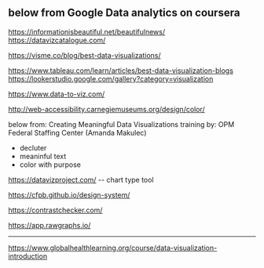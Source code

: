 
below from Google Data analytics on coursera
-----
https://informationisbeautiful.net/beautifulnews/ 
https://datavizcatalogue.com/

https://visme.co/blog/best-data-visualizations/

https://www.tableau.com/learn/articles/best-data-visualization-blogs
https://lookerstudio.google.com/gallery?category=visualization

https://www.data-to-viz.com/

http://web-accessibility.carnegiemuseums.org/design/color/



below from:   Creating Meaningful Data Visualizations training by: OPM Federal Staffing Center (Amanda Makulec)

* decluter
* meaninful text
* color with purpose

https://datavizproject.com/    -- chart type tool


https://cfpb.github.io/design-system/


https://contrastchecker.com/

https://app.rawgraphs.io/

----
https://www.globalhealthlearning.org/course/data-visualization-introduction
